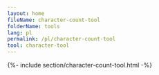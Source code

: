 ```yaml
---
layout: home
fileName: character-count-tool
folderName: tools
lang: pl
permalink: /pl/character-count-tool
tool: character-tool
---
```

{%- include section/character-count-tool.html -%}